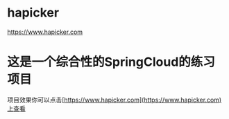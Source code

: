 # hapicker
https://www.hapicker.com
# 这是一个综合性的SpringCloud的练习项目
项目效果你可以点击[https://www.hapicker.com](https://www.hapicker.com)上查看
